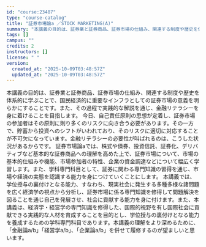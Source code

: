 ```yaml
---
id: "course:23487"
type: "course-catalog"
title: "証券市場論a ／STOCK MARKETING(A)"
summary: "本講義の目的は、証券業と証券商品、証券市場の仕組み、関連する制度や歴史を体系的に学ぶことで、国民経済的に重要なインフラとしての証券市場の意義を明らかにすることです。また、その過程で実践的な解説を通じ、金融リテラシーを身に着けることを目指しま…"
tags: []
campus: ""
credits: 2
instructors: []
license: " "
version:
  created_at: "2025-10-09T03:48:57Z"
  updated_at: "2025-10-09T03:48:57Z"
---
```


本講義の目的は、証券業と証券商品、証券市場の仕組み、関連する制度や歴史を体系的に学ぶことで、国民経済的に重要なインフラとしての証券市場の意義を明らかにすることです。また、その過程で実践的な解説を通じ、金融リテラシーを身に着けることを目指します。 今日、自己責任原則の思想が定着し、証券市場の参加者はその原則に則り多くのリスクに向き合う必要があります。その一方で、貯蓄から投資へのシフトがいわれており、そのリスクに適切に対応することが不可欠になっています。金融リテラシーの必要性が叫ばれるのは、こうした状況があるからです。 証券市場論aでは、株式や債券、投資信託、証券化、デリバティブなど基本的な証券商品への理解を高めた上で、証券市場について、市場の基本的仕組みや機能、市場参加者の特性、企業の資金調達などについて幅広く学習します。また、学科専門科目として、証券に関わる専門知識の習得を通じ、市場や経済の実態を認識する能力を身につけていくことにします。 本講義では、学位授与の裏付けとなる能力、すなわち、現実社会に発生する多種多様な諸問題を広く経済学の視点から分析し、証券市場に係る専門知識を修得して問題解決を図ることを通じ自己を発展させ、社会に貢献する能力を身に付けます。また、本講義は、経済学・経営学の専門知識を修得した、国際的視野を有し国際社会に貢献できる実践的な人材を育成することを目的とし、学位授与の裏付けとなる能力を養成するための学科専門科目であります。本講義の理解をより深めるために、「金融論a/b」「経営学a/b」、「企業論a/b」を併せて履修するのが望ましいと思います。
